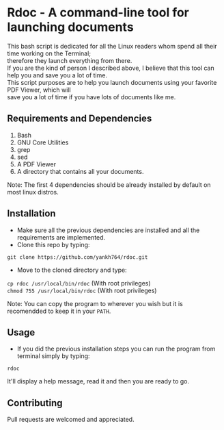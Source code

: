 # Rdoc - A command-line tool for launching documents
This bash script is dedicated for all the Linux readers whom spend all their time working on the Terminal;    
therefore they launch everything from there.   
If you are the kind of person I described above, I believe that this tool can help you and save you a lot of time.  
This script purposes are to help you launch documents using your favorite PDF Viewer, which will    
save you a lot of time if you have lots of documents like me.

## Requirements and Dependencies
1. Bash 
2. GNU Core Utilities
3. grep
4. sed
5. A PDF Viewer
6. A directory that contains all your documents.    

Note: The first 4 dependencies should be already installed by default on most linux distros.

## Installation 
* Make sure all the previous dependencies are installed and all the requirements are implemented.
* Clone this repo by typing:   
    
`git clone https://github.com/yankh764/rdoc.git`    

* Move to the cloned directory and type:    
    
`cp rdoc /usr/local/bin/rdoc` (With root privileges)    
`chmod 755 /usr/local/bin/rdoc` (With root privileges)
    
Note: You can copy the program to wherever you wish but it is recomendded to keep it in your `PATH`.   

## Usage
* If you did the previous installation steps you can run the program from terminal simply by typing:   
    
`rdoc`     

It'll display a help message, read it and then you are ready to go.

## Contributing
Pull requests are welcomed and appreciated.